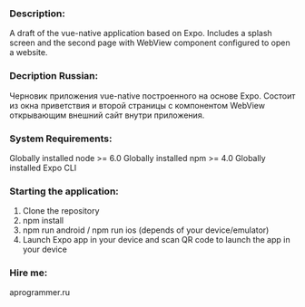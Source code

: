### Description:
A draft of the vue-native application based on Expo. 
Includes a splash screen and the second page with WebView component configured to open a website.

### Decription Russian:
Черновик приложения vue-native построенного на основе Expo. 
Состоит из окна приветствия и второй страницы с компонентом WebView открывающим внешний сайт внутри приложения.

### System Requirements:
Globally installed node >= 6.0
Globally installed npm >= 4.0
Globally installed Expo CLI

### Starting the application:
1. Clone the repository
2. npm install
3. npm run android / npm run ios (depends of your device/emulator)
4. Launch Expo app in your device and scan QR code to launch the app in your device

### Hire me:
aprogrammer.ru
